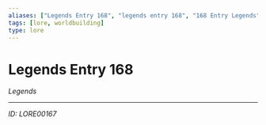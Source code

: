 ```yaml
---
aliases: ["Legends Entry 168", "legends entry 168", "168 Entry Legends"]
tags: [lore, worldbuilding]
type: lore
---
```


# Legends Entry 168

*Legends*

---
*ID: LORE00167*